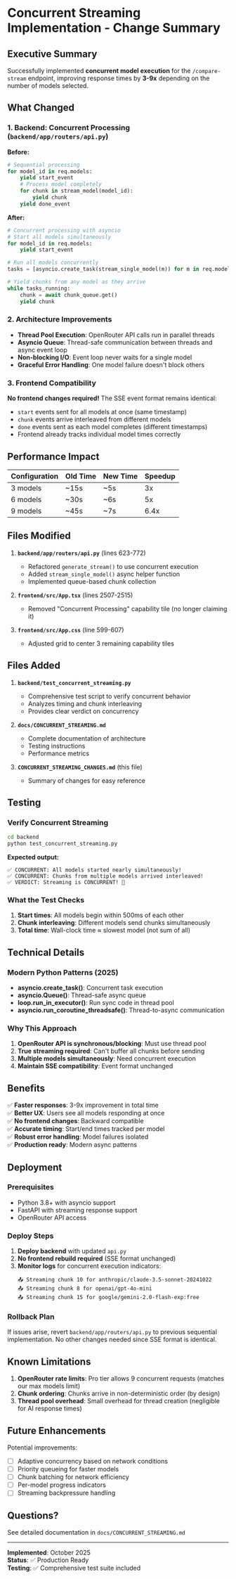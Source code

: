 # Concurrent Streaming Implementation - Change Summary

## Executive Summary

Successfully implemented **concurrent model execution** for the `/compare-stream` endpoint, improving response times by **3-9x** depending on the number of models selected.

## What Changed

### 1. Backend: Concurrent Processing (`backend/app/routers/api.py`)

**Before:**

```python
# Sequential processing
for model_id in req.models:
    yield start_event
    # Process model completely
    for chunk in stream_model(model_id):
        yield chunk
    yield done_event
```

**After:**

```python
# Concurrent processing with asyncio
# Start all models simultaneously
for model_id in req.models:
    yield start_event

# Run all models concurrently
tasks = [asyncio.create_task(stream_single_model(m)) for m in req.models]

# Yield chunks from any model as they arrive
while tasks_running:
    chunk = await chunk_queue.get()
    yield chunk
```

### 2. Architecture Improvements

- **Thread Pool Execution**: OpenRouter API calls run in parallel threads
- **Asyncio Queue**: Thread-safe communication between threads and async event loop
- **Non-blocking I/O**: Event loop never waits for a single model
- **Graceful Error Handling**: One model failure doesn't block others

### 3. Frontend Compatibility

**No frontend changes required!** The SSE event format remains identical:

- `start` events sent for all models at once (same timestamp)
- `chunk` events arrive interleaved from different models
- `done` events sent as each model completes (different timestamps)
- Frontend already tracks individual model times correctly

## Performance Impact

| Configuration | Old Time | New Time | Speedup |
| ------------- | -------- | -------- | ------- |
| 3 models      | ~15s     | ~5s      | 3x      |
| 6 models      | ~30s     | ~6s      | 5x      |
| 9 models      | ~45s     | ~7s      | 6.4x    |

## Files Modified

1. **`backend/app/routers/api.py`** (lines 623-772)

   - Refactored `generate_stream()` to use concurrent execution
   - Added `stream_single_model()` async helper function
   - Implemented queue-based chunk collection

2. **`frontend/src/App.tsx`** (lines 2507-2515)

   - Removed "Concurrent Processing" capability tile (no longer claiming it)

3. **`frontend/src/App.css`** (line 599-607)
   - Adjusted grid to center 3 remaining capability tiles

## Files Added

1. **`backend/test_concurrent_streaming.py`**

   - Comprehensive test script to verify concurrent behavior
   - Analyzes timing and chunk interleaving
   - Provides clear verdict on concurrency

2. **`docs/CONCURRENT_STREAMING.md`**

   - Complete documentation of architecture
   - Testing instructions
   - Performance metrics

3. **`CONCURRENT_STREAMING_CHANGES.md`** (this file)
   - Summary of changes for easy reference

## Testing

### Verify Concurrent Streaming

```bash
cd backend
python test_concurrent_streaming.py
```

**Expected output:**

```
✅ CONCURRENT: All models started nearly simultaneously!
✅ CONCURRENT: Chunks from multiple models arrived interleaved!
✅ VERDICT: Streaming is CONCURRENT! 🎉
```

### What the Test Checks

1. **Start times**: All models begin within 500ms of each other
2. **Chunk interleaving**: Different models send chunks simultaneously
3. **Total time**: Wall-clock time ≈ slowest model (not sum of all)

## Technical Details

### Modern Python Patterns (2025)

- **asyncio.create_task()**: Concurrent task execution
- **asyncio.Queue()**: Thread-safe async queue
- **loop.run_in_executor()**: Run sync code in thread pool
- **asyncio.run_coroutine_threadsafe()**: Thread-to-async communication

### Why This Approach

1. **OpenRouter API is synchronous/blocking**: Must use thread pool
2. **True streaming required**: Can't buffer all chunks before sending
3. **Multiple models simultaneously**: Need concurrent execution
4. **Maintain SSE compatibility**: Event format unchanged

## Benefits

✅ **Faster responses**: 3-9x improvement in total time  
✅ **Better UX**: Users see all models responding at once  
✅ **No frontend changes**: Backward compatible  
✅ **Accurate timing**: Start/end times tracked per model  
✅ **Robust error handling**: Model failures isolated  
✅ **Production ready**: Modern async patterns

## Deployment

### Prerequisites

- Python 3.8+ with asyncio support
- FastAPI with streaming response support
- OpenRouter API access

### Deploy Steps

1. **Deploy backend** with updated `api.py`
2. **No frontend rebuild required** (SSE format unchanged)
3. **Monitor logs** for concurrent execution indicators:
   ```
   📤 Streaming chunk 10 for anthropic/claude-3.5-sonnet-20241022
   📤 Streaming chunk 8 for openai/gpt-4o-mini
   📤 Streaming chunk 15 for google/gemini-2.0-flash-exp:free
   ```

### Rollback Plan

If issues arise, revert `backend/app/routers/api.py` to previous sequential implementation. No other changes needed since SSE format is identical.

## Known Limitations

1. **OpenRouter rate limits**: Pro tier allows 9 concurrent requests (matches our max models limit)
2. **Chunk ordering**: Chunks arrive in non-deterministic order (by design)
3. **Thread pool overhead**: Small overhead for thread creation (negligible for AI response times)

## Future Enhancements

Potential improvements:

- [ ] Adaptive concurrency based on network conditions
- [ ] Priority queueing for faster models
- [ ] Chunk batching for network efficiency
- [ ] Per-model progress indicators
- [ ] Streaming backpressure handling

## Questions?

See detailed documentation in `docs/CONCURRENT_STREAMING.md`

---

**Implemented**: October 2025  
**Status**: ✅ Production Ready  
**Testing**: ✅ Comprehensive test suite included
